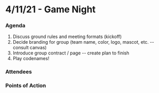 # 4/11/21 - Game Night

### Agenda
1. Discuss ground rules and meeting formats (kickoff)
2. Decide branding for group (team name, color, logo, mascot, etc. -- consult canvas)
3. Introduce group contract / page -- create plan to finish
4. Play codenames!

### Attendees

### Points of Action